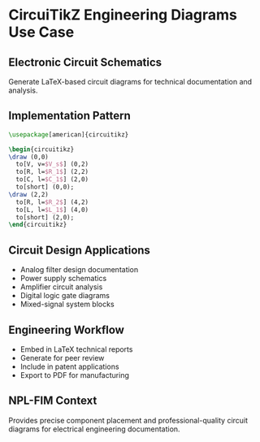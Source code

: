 # CircuiTikZ Engineering Diagrams Use Case

## Electronic Circuit Schematics
Generate LaTeX-based circuit diagrams for technical documentation and analysis.

## Implementation Pattern
```latex
\usepackage[american]{circuitikz}

\begin{circuitikz}
\draw (0,0)
  to[V, v=$V_s$] (0,2)
  to[R, l=$R_1$] (2,2)
  to[C, l=$C_1$] (2,0)
  to[short] (0,0);
\draw (2,2)
  to[R, l=$R_2$] (4,2)
  to[L, l=$L_1$] (4,0)
  to[short] (2,0);
\end{circuitikz}
```

## Circuit Design Applications
- Analog filter design documentation
- Power supply schematics
- Amplifier circuit analysis
- Digital logic gate diagrams
- Mixed-signal system blocks

## Engineering Workflow
- Embed in LaTeX technical reports
- Generate for peer review
- Include in patent applications
- Export to PDF for manufacturing

## NPL-FIM Context
Provides precise component placement and professional-quality circuit diagrams for electrical engineering documentation.